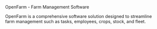 OpenFarm - Farm Management Software 

OpenFarm is a comprehensive software solution designed to streamline farm management such as tasks, employees, crops, stock, and fleet. 
